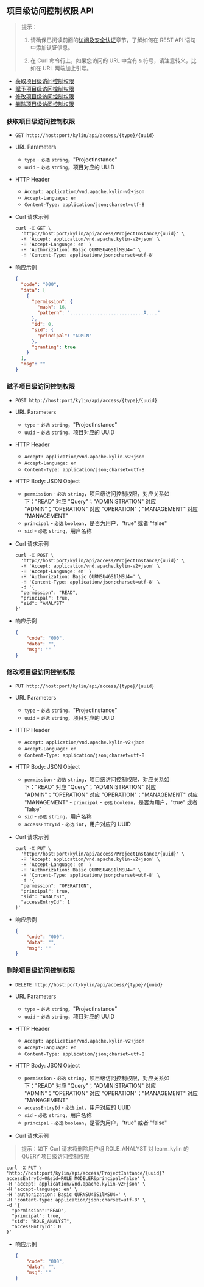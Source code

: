 ## 项目级访问控制权限 API

> 提示：
>
> 1. 请确保已阅读前面的[访问及安全认证](authentication.cn.md)章节，了解如何在 REST API 语句中添加认证信息。
>
> 2. 在 Curl 命令行上，如果您访问的 URL 中含有 `&` 符号，请注意转义，比如在 URL 两端加上引号。



* [获取项目级访问控制权限](#获取项目级访问控制权限)
* [赋予项目级访问控制权限](#赋予项目级访问控制权限)
* [修改项目级访问控制权限](#修改项目级访问控制权限)
* [删除项目级访问控制权限](#删除项目级访问控制权限)



### 获取项目级访问控制权限

- `GET http://host:port/kylin/api/access/{type}/{uuid}`

- URL Parameters
  - `type` - `必选` `string`，"ProjectInstance"
  - `uuid` - `必选` `string`，项目对应的 UUID

- HTTP Header
  - `Accept: application/vnd.apache.kylin-v2+json`
  - `Accept-Language: en`
  - `Content-Type: application/json;charset=utf-8`

- Curl 请求示例

  ```shell
  curl -X GET \
    'http://host:port/kylin/api/access/ProjectInstance/{uuid}' \
    -H 'Accept: application/vnd.apache.kylin-v2+json' \
    -H 'Accept-Language: en' \
    -H 'Authorization: Basic QURNSU46S1lMSU4=' \
    -H 'Content-Type: application/json;charset=utf-8'
  ```

- 响应示例

  ```JSON
  {
    "code": "000",
    "data": [
      {
        "permission": {
          "mask": 16,
          "pattern": "...........................A...."
        },
        "id": 0,
        "sid": {
          "principal": "ADMIN"
        },
        "granting": true
      }
    ],
    "msg": ""
  }
  ```



### 赋予项目级访问控制权限

- `POST http://host:port/kylin/api/access/{type}/{uuid}`

- URL Parameters
  - `type` - `必选` `string`，"ProjectInstance"
  - `uuid` - `必选` `string`，项目对应的 UUID

- HTTP Header
  - `Accept: application/vnd.apache.kylin-v2+json`
  - `Accept-Language: en`
  - `Content-Type: application/json;charset=utf-8`

- HTTP Body: JSON Object
  - `permission` - `必选` `string`，项目级访问控制权限，对应关系如下："READ" 对应 "Query"；"ADMINISTRATION" 对应 "ADMIN"；"OPERATION" 对应 "OPERATION"；"MANAGEMENT" 对应 "MANAGEMENT"  
  - `principal` - `必选` `boolean`，是否为用户，"true" 或者 "false"
  - `sid` - `必选` `string`，用户名称

- Curl 请求示例

  ```shell
  curl -X POST \
    'http://host:port/kylin/api/access/ProjectInstance/{uuid}' \
    -H 'Accept: application/vnd.apache.kylin-v2+json' \
    -H 'Accept-Language: en' \
    -H 'Authorization: Basic QURNSU46S1lMSU4=' \
    -H 'Content-Type: application/json;charset=utf-8' \
    -d '{
  	"permission": "READ",
  	"principal": true, 
  	"sid": "ANALYST"
  }'
  ```

- 响应示例

  ```JSON
  {
      "code": "000",
      "data": "",
      "msg": ""
  }
  ```



### 修改项目级访问控制权限

- `PUT http://host:port/kylin/api/access/{type}/{uuid}`

- URL Parameters
  - `type` - `必选` `string`，"ProjectInstance"
  - `uuid` - `必选` `string`，项目对应的 UUID

- HTTP Header
  - `Accept: application/vnd.apache.kylin-v2+json`
  - `Accept-Language: en`
  - `Content-Type: application/json;charset=utf-8`

- HTTP Body: JSON Object
  - `permission` - `必选` `string`，项目级访问控制权限，对应关系如下："READ" 对应 "Query"；"ADMINISTRATION" 对应 "ADMIN"；"OPERATION" 对应 "OPERATION"；"MANAGEMENT" 对应 "MANAGEMENT"  - `principal` - `必选` `boolean`，是否为用户，"true" 或者 "false"
  - `sid` - `必选` `string`，用户名称
  - `accessEntryId` - `必选` `int`，用户对应的 UUID


- Curl 请求示例 

  ``` shell
  curl -X PUT \
    'http://host:port/kylin/api/access/ProjectInstance/{uuid}' \
    -H 'Accept: application/vnd.apache.kylin-v2+json' \
    -H 'Accept-Language: en' \
    -H 'Authorization: Basic QURNSU46S1lMSU4=' \
    -H 'Content-Type: application/json;charset=utf-8' \
    -d '{
  	"permission": "OPERATION",
  	"principal": true, 
  	"sid": "ANALYST",
  	"accessEntryId": 1
  }'
  ```


- 响应示例

  ```JSON
  {
      "code": "000",
      "data": "",
      "msg": ""
  }
  ```



### 删除项目级访问控制权限

- `DELETE http://host:port/kylin/api/access/{type}/{uuid}`


- URL Parameters
  - `type` - `必选`  `string`，"ProjectInstance"
  - `uuid` - `必选`  `string`，项目对应的 UUID


- HTTP Header
  - `Accept: application/vnd.apache.kylin-v2+json`
  - `Accept-Language: en`
  - `Content-Type: application/json;charset=utf-8`


- HTTP Body: JSON Object
  - `permission` - `必选` `string`，项目级访问控制权限，对应关系如下："READ" 对应 "Query"；"ADMINISTRATION" 对应 "ADMIN"；"OPERATION" 对应 "OPERATION"；"MANAGEMENT" 对应 "MANAGEMENT"
  - `accessEntryId` - `必选` `int`，用户对应的 UUID
  - `sid` - `必选` `string`，用户名称
  - `principal` - `必选` `boolean`，是否为用户，"true" 或者 "false"


- Curl 请求示例

> 提示：如下 Curl 请求将删除用户组 ROLE_ANALYST 对 learn_kylin 的 QUERY 项目级访问控制权限

  ```shell
curl -X PUT \
  'http://host:port/kylin/api/access/ProjectInstance/{uuid}?accessEntryId=0&sid=ROLE_MODELER&principal=false' \
  -H 'accept: application/vnd.apache.kylin-v2+json' \
  -H 'accept-language: en' \
  -H 'authorization: Basic QURNSU46S1lMSU4=' \
  -H 'content-type: application/json;charset=utf-8' \
  -d '{
	"permission":"READ",
	"principal": true, 
	"sid": "ROLE_ANALYST",
	"accessEntryId": 0
}'
  ```


- 响应示例

  ```JSON
  {
      "code": "000",
      "data": "",
      "msg": ""
  }
  ```
